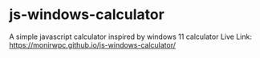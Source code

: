 # js-windows-calculator
A simple javascript calculator inspired by windows 11 calculator
Live Link: https://monirwpc.github.io/js-windows-calculator/
